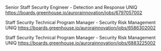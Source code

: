 Senior Staff Security Engineer - Detection and Response UNIQ https://boards.greenhouse.io/aurorainnovation/jobs/6797057002

Staff Security Technical Program Manager - Security Risk Management UNIQ https://boards.greenhouse.io/aurorainnovation/jobs/6586302002

Staff Security Technical Program Manager - Security Risk Management UNIQ https://boards.greenhouse.io/aurorainnovation/jobs/6883225002

